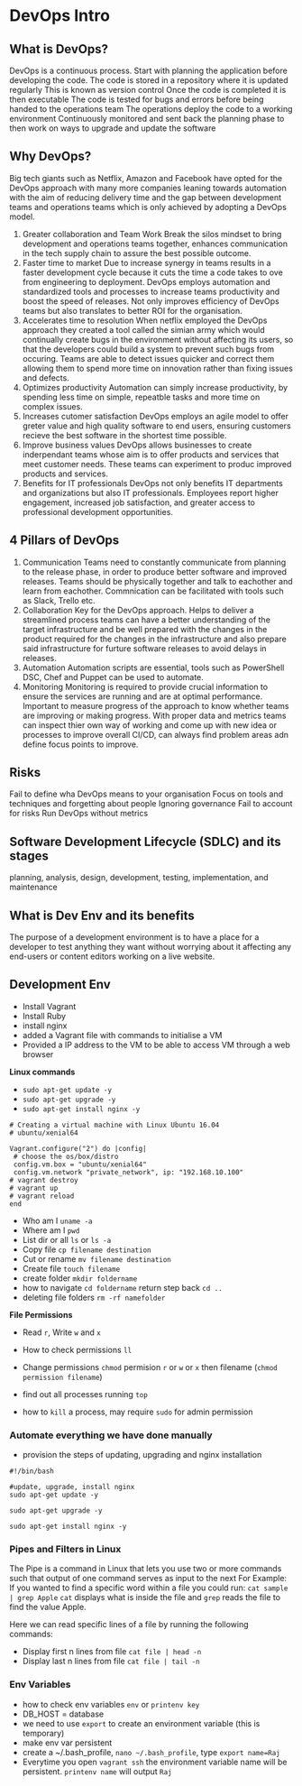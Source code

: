 # DevOps Intro
## What is DevOps?
DevOps is a continuous process.
Start with planning the application before developing the code.
The code is stored in a repository where it is updated regularly
This is known as version control
Once the code is completed it is then executable
The code is tested for bugs and errors before being handed to the operations team
The operations deploy the code to a working environment
Continuously monitored and sent back the planning phase to then work on ways
to upgrade and update the software

## Why DevOps?
Big tech giants such as Netflix, Amazon and Facebook have opted for the DevOps approach with many more companies leaning towards automation with the aim of reducing delivery time and the gap between development teams and operations teams which is only achieved by adopting a DevOps model.

1. Greater collaboration and Team Work
Break the silos mindset to bring development and operations teams together, enhances communication in the tech supply chain to assure the best possible outcome.
2. Faster time to market
Due to increase synergy in teams results in a faster development cycle because it cuts the time a code takes to ove from engineering to deployment. DevOps employs automation and standardized tools and processes to increase teams productivity and boost the speed of releases. Not only improves efficiency of DevOps teams but also translates to better ROI for the organisation.
3. Accelerates time to resolution
When netflix employed the DevOps approach they created a tool called the simian army which would continually create bugs in the environment without affecting its users, so that the developers could build a system to prevent such bugs from occuring. 
Teams are able to detect issues quicker and correct them allowing them to spend more time on innovation rather than fixing issues and defects.
4. Optimizes productivity
Automation can simply increase productivity, by spending less time on simple, repeatble tasks and more time on complex issues.
5. Increases cutomer satisfaction
DevOps employs an agile model to offer greter value and high quality software to end users, ensuring customers recieve the best software in the shortest time possible. 
6. Improve business values
DevOps allows businesses to create inderpendant teams whose aim is to offer products and services that meet customer needs. These teams can experiment to produc improved products and services.
7. Benefits for IT professionals
DevOps not only benefits IT departments and organizations but also IT professionals. Employees report higher engagement, increased job satisfaction, and greater access to professional development opportunities.

## 4 Pillars of DevOps
1. Communication 
Teams need to constantly communicate from planning to the release phase, in order to produce better software and improved releases. Teams should be physically together and talk to eachother and learn from eachother. Commnication can be facilitated with tools such as Slack, Trello etc. 
2. Collaboration
Key for the DevOps approach. Helps to deliver a streamlined process teams can have a better understanding of the target infrastructure and be well prepared with the changes in the product required for the changes in the infrastructure and also prepare said infrastructure for furture software releases to avoid delays in releases.
3. Automation
Automation scripts are essential, tools such as PowerShell DSC, Chef and Puppet can be used to automate. 
4. Monitoring
Monitoring is required to provide crucial information to ensure the services are running and are at optimal performance. Important to measure progress of the approach to know whether teams are improving or making progress. With proper data and metrics teams can inspect thier own way of working and come up with new idea or processes to improve overall CI/CD, can always find problem areas adn define focus points to improve. 

## Risks
Fail to define wha DevOps means to your organisation
Focus on tools and techniques and forgetting about people
Ignoring governance 
Fail to account for risks
Run DevOps without metrics

## Software Development Lifecycle (SDLC) and its stages
planning, analysis, design, development, testing, implementation, and maintenance

## What is Dev Env and its benefits
The purpose of a development environment is to have a place for a developer to test anything they want without worrying about it affecting any end-users or content editors working on a live website.

## Development Env

- Install Vagrant
- Install Ruby
- install nginx
- added a Vagrant file with commands to initialise a VM
- Provided a IP address to the VM to be able to access VM through a web browser


**Linux commands**
- `sudo apt-get update -y`
- `sudo apt-get upgrade -y`
- `sudo apt-get install nginx -y`
```
# Creating a virtual machine with Linux Ubuntu 16.04
# ubuntu/xenial64

Vagrant.configure("2") do |config|
 # choose the os/box/distro
 config.vm.box = "ubuntu/xenial64"
 config.vm.network "private_network", ip: "192.168.10.100"
# vagrant destroy
# vagrant up
# vagrant reload
end
```
- Who am I `uname -a`
- Where am I `pwd` 
- List dir or all `ls` or `ls -a`
- Copy file `cp filename destination`
- Cut or rename `mv filename destination`
- Create file `touch filename`
- create folder `mkdir foldername`
- how to navigate `cd foldername` return step back `cd .. `
- deleting file folders `rm -rf namefolder`

**File Permissions**
- Read `r`, Write `w` and `x`
- How to check permissions `ll`
- Change permissions `chmod` permision `r` or `w` or `x` then filename (`chmod permission filename`)

- find out all processes running `top`
- how to `kill` a process, may require `sudo` for admin permission

### Automate everything we have done manually
- provision the steps of updating, upgrading and nginx installation
```
#!/bin/bash

#update, upgrade, install nginx
sudo apt-get update -y

sudo apt-get upgrade -y

sudo apt-get install nginx -y

```

### Pipes and Filters in Linux
The Pipe is a command in Linux that lets you use two or more commands such that output of one command serves as input to the next
For Example:
If you wanted to find a specific word within a file you could run:
`cat sample | grep Apple`
`cat` displays what is inside the file and `grep` reads the file to find the value Apple. 

Here we can read specific lines of a file by running the following commands:
- Display first n lines from file `cat file | head -n` 
- Display last n lines from file `cat file | tail -n`


### Env Variables
- how to check env variables `env` or `printenv key`
- DB_HOST = database
- we need to use `export` to create an environment variable (this is temporary)
- make env var persistent
- create a ~/.bash_profile, `nano ~/.bash_profile`, type `export name=Raj`
- Everytime you open `vagrant ssh` the environment variable name will be persistent. `printenv name` will output `Raj`

